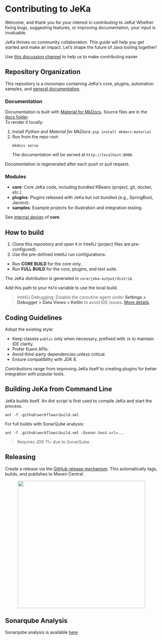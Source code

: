 # Contributing to JeKa

Welcome, and thank you for your interest in contributing to JeKa! Whether fixing bugs, suggesting features, or improving documentation, your input is invaluable.

JeKa thrives on community collaboration. This guide will help you get started and make an impact. Let’s shape the future of Java tooling together!

Use [this discussion channel](https://github.com/orgs/jeka-dev/discussions/categories/contributing) to help us to make contributing easier.

## Repository Organization

This repository is a _monorepo_ containing JeKa's core, plugins, automation samples, and [general documentation](https://jeka-dev.github.io/jeka/).

### Documentation

Documentation is built with [Material for MkDocs](https://squidfunk.github.io/mkdocs-material/). Source files are in the [docs folder](docs).  
To render it locally:
1. Install _Python_ and _Material for MkDocs_: `pip install mkdocs-material`
2. Run from the repo root:  
   ```shell
   mkdocs serve
   ```
   The documentation will be served at `http://localhost:8000`.

Documentation is regenerated after each push or pull request.

### Modules

- **core**: Core JeKa code, including bundled KBeans (project, git, docker, etc.).
- **plugins**: Plugins released with JeKa but not bundled (e.g., SpringBoot, Jacoco).
- **samples**: Example projects for illustration and integration testing.

See [internal design](https://jeka-dev.github.io/jeka/under-the-hood/) of  **core**.

## How to build

1. Clone this repository and open it in IntelliJ (project files are pre-configured).
2. Use the pre-defined IntelliJ run configurations:
  - Run **CORE BUILD** for the core only.
  - Run **FULL BUILD** for the core, plugins, and test suite.

The JeKa distribution is generated in `core/jeka-output/distrib`. 

Add this path to your `PATH` variable to use the local build.

> IntelliJ Debugging: Disable the coroutine agent under **Settings > Debugger > Data Views > Kotlin** to avoid IDE issues. [More details](https://stackoverflow.com/questions/68753383/how-to-fix-classnotfoundexception-kotlinx-coroutines-debug-agentpremain-in-debu).

## Coding Guidelines

Adopt the existing style:
- Keep classes `public` only when necessary, prefixed with `Jk` to maintain IDE clarity.
- Prefer fluent APIs.
- Avoid third-party dependencies unless critical.
- Ensure compatibility with JDK 8.

Contributions range from improving JeKa itself to creating plugins for better integration with popular tools.

## Building JeKa from Command Line

JeKa builds itself. An _Ant_ script is first used to compile JeKa and start the process.
```shell
ant -f .github\workflows\build.xml
```

For full builds with SonarQube analysis:  
```shell
ant -f .github\workflows\build.xml -Dsonar.host.url=...
```

> Requires JDK 11+ due to SonarQube.

## Releasing

Create a release via the [GitHub release mechanism](https://github.com/jeka-dev/jeka/releases). This automatically tags, builds, and publishes to Maven Central.

<p align="center">
    <img src="docs/images/mascot.png" width="420" height="420" />
</p>

## Sonarqube Analysis

Sonarqube analysis is available [here](https://sonarcloud.io/project/overview?id=dev.jeka.jeka-core)
